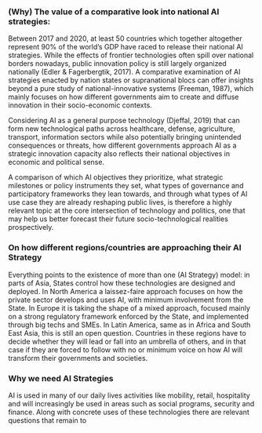 ### (Why) The value of a comparative look into national AI strategies:

Between 2017 and 2020, at least 50 countries which together altogether represent 90% of the world’s GDP have raced to release their national AI strategies. While the effects of frontier technologies often spill over national borders nowadays, public innovation policy is still largely organized nationally (Edler & Fagerbergtik, 2017). A comparative examination of AI strategies enacted by nation states or supranational blocs can offer insights beyond a pure study of national-innovative systems (Freeman, 1987), which mainly focuses on how different governments aim to create and diffuse innovation in their socio-economic contexts.

Considering AI as a general purpose technology (Djeffal, 2019) that can form new technological paths across healthcare, defense, agriculture, transport, information sectors while also potentially bringing unintended consequences or threats, how different governments approach AI as a strategic innovation capacity also reflects their national objectives in economic and political sense. 

A comparison of which AI objectives they prioritize, what strategic milestones or policy instruments they set, what types of governance and participatory frameworks they lean towards, and through what types of AI use case they are already reshaping public lives, is therefore a highly relevant topic at the core intersection of technology and politics, one that may help us better forecast their future socio-technological realities prospectively. 


### On how different regions/countries are approaching their AI Strategy
Everything points to the existence of more than one (AI Strategy) model: in parts of Asia, States control how these technologies are designed and deployed. In North America a laissez-faire approach focuses on how the private sector develops and uses AI, with minimum involvement from the State. In Europe it is taking the shape of a mixed approach, focused mainly on a strong regulatory framework enforced by the State, and implemented through big techs and SMEs. In Latin America, same as in Africa and South East Asia, this is still an open question. Countries in these regions have to decide whether they will lead or fall into an umbrella of others, and in that case if they are forced to follow with no or minimum voice on how AI will transform their governments and societies. 

### Why we need AI Strategies
AI is used in many of our daily lives activities like mobility, retail, hospitality and will increasingly be used in areas such as social programs, security and finance. Along with concrete uses of these technologies there are relevant questions that remain to 
